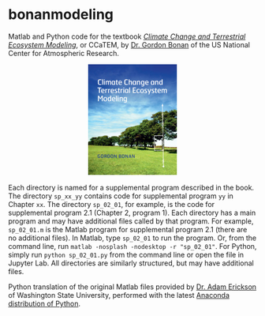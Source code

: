 # bonanmodeling

Matlab and Python code for the textbook [*Climate Change and Terrestrial Ecosystem Modeling*](http://www.cgd.ucar.edu/staff/bonan/ecomod/index.html), or CCaTEM, by [Dr. Gordon Bonan](http://www.cgd.ucar.edu/staff/bonan/) of the US National Center for Atmospheric Research.

<p align="center">
  <img src="cover.jpg")>
</p>

Each directory is named for a supplemental program described in the book. The directory `sp_xx_yy` contains code for supplemental program `yy` in Chapter `xx`. The directory `sp_02_01`, for example, is the code for supplemental program 2.1 (Chapter 2, program 1). Each directory has a main program and may have additional files called by that program. For example, `sp_02_01.m` is the Matlab program for supplemental program 2.1 (there are no additional files). In Matlab, type `sp_02_01` to run the program. Or, from the command line, run `matlab -nosplash -nodesktop -r "sp_02_01"`. For Python, simply run `python sp_02_01.py` from the command line or open the file in Jupyter Lab. All directories are similarly structured, but may have additional files.

Python translation of the original Matlab files provided by [Dr. Adam Erickson](https://adamerickson.xyz) of Washington State University, performed with the latest [Anaconda distribution of Python](https://www.anaconda.com/distribution/).
